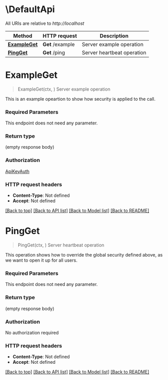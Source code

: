 # \DefaultApi

All URIs are relative to *http://localhost*

Method | HTTP request | Description
------------- | ------------- | -------------
[**ExampleGet**](DefaultApi.md#ExampleGet) | **Get** /example | Server example operation
[**PingGet**](DefaultApi.md#PingGet) | **Get** /ping | Server heartbeat operation


# **ExampleGet**
> ExampleGet(ctx, )
Server example operation

This is an example opeartion to show how security is applied to the call.

### Required Parameters
This endpoint does not need any parameter.

### Return type

 (empty response body)

### Authorization

[ApiKeyAuth](../README.md#ApiKeyAuth)

### HTTP request headers

 - **Content-Type**: Not defined
 - **Accept**: Not defined

[[Back to top]](#) [[Back to API list]](../README.md#documentation-for-api-endpoints) [[Back to Model list]](../README.md#documentation-for-models) [[Back to README]](../README.md)

# **PingGet**
> PingGet(ctx, )
Server heartbeat operation

This operation shows how to override the global security defined above, as we want to open it up for all users.

### Required Parameters
This endpoint does not need any parameter.

### Return type

 (empty response body)

### Authorization

No authorization required

### HTTP request headers

 - **Content-Type**: Not defined
 - **Accept**: Not defined

[[Back to top]](#) [[Back to API list]](../README.md#documentation-for-api-endpoints) [[Back to Model list]](../README.md#documentation-for-models) [[Back to README]](../README.md)

